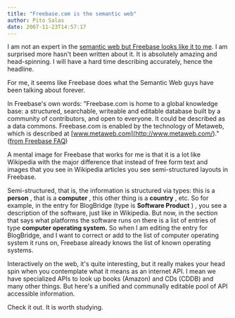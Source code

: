 ```yaml
---
title: "Freebase.com is the semantic web"
author: Pito Salas
date: 2007-11-23T14:57:17
---
```




I am not an expert in the [semantic web but Freebase looks like it to
me](<http://www.freebase.com>). I am surprised more hasn't been written about
it. It is absolutely amazing and head-spinning. I will have a hard time
describing accurately, hence the headline.

For me, it seems like Freebase does what the Semantic Web guys have been
talking about forever.

In Freebase's own words: "Freebase.com is home to a global knowledge base: a
structured, searchable, writeable and editable database built by a community
of contributors, and open to everyone. It could be described as a data
commons. Freebase.com is enabled by the technology of Metaweb, which is
described at [www.metaweb.com](<http://www.metaweb.com/>)." ([from Freebase
FAQ](<http://www.freebase.com/view/helptopic?id=%239202a8c04000641f80000000010c2d04>))

A mental image for Freebase that works for me is that it is a lot like
Wikipedia with the major difference that instead of free form text and images
that you see in Wikipedia articles you see semi-structured layouts in
Freebase.

Semi-structured, that is, the information is structured via types: this is a
**person** , that is a **computer** , this other thing is a **country** , etc.
So for example, in the entry for BlogBridge (type is **Software Product** ) ,
you see a description of the software, just like in Wikipedia. But now, in the
section that says what platforms the software runs on there is a list of
entries of type **computer operating system.** So when I am editing the entry
for BlogBridge, and I want to correct or add to the list of computer operating
system it runs on, Freebase already knows the list of known operating systems.

Interactively on the web, it's quite interesting, but it really makes your
head spin when you contemplate what it means as an internet API. I mean we
have specialized APIs to look up books (Amazon) and CDs (CDDB) and many other
things. But here's a unified and communally editable pool of API accessible
information.

Check it out. It is worth studying.


